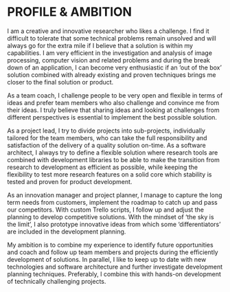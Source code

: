 # PROFILE & AMBITION

I am a creative and innovative researcher who likes a challenge. I find it difficult to tolerate that some technical problems remain unsolved and will always go for the extra mile if I believe that a solution is within my capabilities. I am very efficient in the investigation and analysis of image processing, computer vision and related problems and during the break down of an application, I can become very enthusiastic if an ‘out of the box’ solution combined with already existing and proven techniques brings me closer to the final solution or product.

As a team coach, I challenge people to be very open and flexible in terms of ideas and prefer team members who also challenge and convince me from their ideas. I truly believe that sharing ideas and looking at challenges from different perspectives is essential to implement the best possible solution. 

As a project lead, I try to divide projects into sub-projects, individually tailored for the team members, who can take the full responsibility and satisfaction of the delivery of a quality solution on-time. As a software architect, I always try to define a flexible solution where research tools are combined with development libraries to be able to make the transition from research to development as efficient as possible, while keeping the flexibility to test more research features on a solid core which stability is tested and proven for product development.

As an innovation manager and project planner, I manage to capture the long term needs from customers, implement the roadmap to catch up and pass our competitors. With custom Trello scripts, I follow up and adjust the planning to develop competitive solutions. With the mindset of ‘the sky is the limit’, I also prototype innovative ideas from which some ‘differentiators’ are included in the development planning.

My ambition is to combine my experience to identify future opportunities and coach and follow up team members and projects during the efficiently development of solutions. In parallel, I like to keep up to date with new technologies and software architecture and further investigate development planning techniques. Preferably, I combine this with hands-on development of technically challenging projects.
